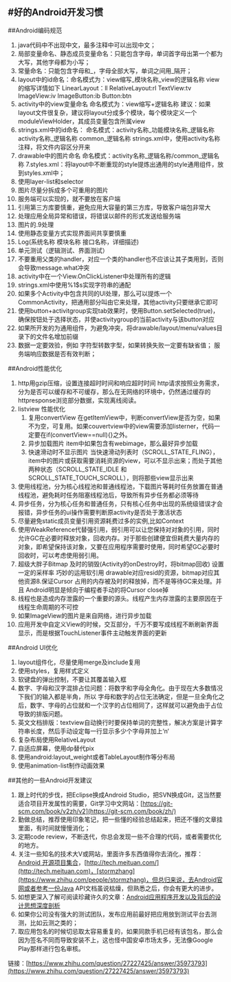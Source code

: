#好的Android开发习惯
---

##Android编码规范

1. java代码中不出现中文，最多注释中可以出现中文；
2. 局部变量命名、静态成员变量命名：只能包含字母，单词首字母出第一个都为大写，其他字母都为小写；
3. 常量命名：只能包含字母和_，字母全部大写，单词之间用_隔开；
4. layout中的id命名：命名模式为：view缩写_模块名称_view的逻辑名称
view的缩写详情如下
LinearLayout：ll
RelativeLayout:rl
TextView:tv
ImageView:iv
ImageButton:ib
Button:btn
5. activity中的view变量命名
命名模式为：view缩写+逻辑名称
建议：如果layout文件很复杂，建议将layout分成多个模块，每个模块定义一个moduleViewHolder，其成员变量包含所属view
6. strings.xml中的id命名：
命名模式：activity名称_功能模块名称_逻辑名称 activity名称_逻辑名称 common_逻辑名称
strings.xml中，使用activity名称注释，将文件内容区分开来
7. drawable中的图片命名
命名模式：activity名称_逻辑名称/common_逻辑名称
7.styles.xml：将layout中不断重现的style提炼出通用的style通用组件，放到styles.xml中；
8. 使用layer-list和selector
9. 图片尽量分拆成多个可重用的图片
10. 服务端可以实现的，就不要放在客户端
11. 引用第三方库要慎重，避免应用大容量的第三方库，导致客户端包非常大
12. 处理应用全局异常和错误，将错误以邮件的形式发送给服务端
13. 图片的.9处理
14. 使用静态变量方式实现界面间共享要慎重
15. Log(系统名称 模块名称 接口名称，详细描述)
16. 单元测试（逻辑测试、界面测试）
17. 不要重用父类的handler，对应一个类的handler也不应该让其子类用到，否则会导致message.what冲突
18. activity中在一个View.OnClickListener中处理所有的逻辑
19. strings.xml中使用%1$s实现字符串的通配
20. 如果多个Activity中包含共同的UI处理，那么可以提炼一个CommonActivity，把通用部分叫由它来处理，其他activity只要继承它即可
21. 使用button+activitgroup实现tab效果时，使用Button.setSelected(true)，确保按钮处于选择状态，并使activitygroup的当前activity与该button对应
22. 如果所开发的为通用组件，为避免冲突，将drawable/layout/menu/values目录下的文件名增加前缀
23. 数据一定要效验，例如
字符型转数字型，如果转换失败一定要有缺省值；
服务端响应数据是否有效判断；

##Android性能优化

1. http用gzip压缩，设置连接超时时间和响应超时时间
http请求按照业务需求，分为是否可以缓存和不可缓存，那么在无网络的环境中，仍然通过缓存的httpresponse浏览部分数据，实现离线阅读。
2. listview 性能优化
	1. 复用convertView
在getItemView中，判断convertView是否为空，如果不为空，可复用。如果couvertview中的view需要添加listerner，代码一定要在if(convertView==null){}之外。
	2. 异步加载图片
item中如果包含有webimage，那么最好异步加载
	3. 快速滑动时不显示图片
当快速滑动列表时（SCROLL_STATE_FLING），item中的图片或获取需要消耗资源的view，可以不显示出来；而处于其他两种状态（SCROLL_STATE_IDLE 和SCROLL_STATE_TOUCH_SCROLL），则将那些view显示出来
3. 使用线程池，分为核心线程池和普通线程池，下载图片等耗时任务放置在普通线程池，避免耗时任务阻塞线程池后，导致所有异步任务都必须等待
4. 异步任务，分为核心任务和普通任务，只有核心任务中出现的系统级错误才会报错，异步任务的ui操作需要判断原activity是否处于激活状态
5. 尽量避免static成员变量引用资源耗费过多的实例,比如Context
6. 使用WeakReference代替强引用，弱引用可以让您保持对对象的引用，同时允许GC在必要时释放对象，回收内存。对于那些创建便宜但耗费大量内存的对象，即希望保持该对象，又要在应用程序需要时使用，同时希望GC必要时回收时，可以考虑使用弱引用。
7. 超级大胖子Bitmap
及时的销毁(Activity的onDestroy时，将bitmap回收)
设置一定的采样率
巧妙的运用软引用
drawable对应resid的资源，bitmap对应其他资源8.保证Cursor 占用的内存被及时的释放掉，而不是等待GC来处理。并且 Android明显是倾向于编程者手动的将Cursor close掉
9. 线程也是造成内存泄露的一个重要的源头。线程产生内存泄露的主要原因在于线程生命周期的不可控
10. 如果ImageView的图片是来自网络，进行异步加载
11. 应用开发中自定义View的时候，交互部分，千万不要写成线程不断刷新界面显示，而是根据TouchListener事件主动触发界面的更新


##Android UI优化

1. layout组件化，尽量使用merge及include复用
2.  使用styles，复用样式定义
3. 软键盘的弹出控制，不要让其覆盖输入框
4. 数字、字母和汉字混排占位问题：将数字和字母全角化。由于现在大多数情况下我们的输入都是半角，所以 字母和数字的占位无法确定，但是一旦全角化之后，数字、字母的占位就和一个汉字的占位相同了，这样就可以避免由于占位导致的排版问题。
5. 英文文档排版：textview自动换行时要保持单词的完整性，解决方案是计算字符串长度，然后手动设定每一行显示多少个字母并加上‘n‘
6. 复杂布局使用RelativeLayout
7. 自适应屏幕，使用dp替代pix
8. 使用android:layout_weight或者TableLayout制作等分布局
9. 使用animation-list制作动画效果

##其他的一些Android开发建议

1. 跟上时代的步伐，把Eclipse换成Android Studio，把SVN换成Git，这当然要适合项目开发属性的需要，Git学习中文网站：[https://git-scm.com/book/v2zh/v2](https://git-scm.com/book/zh/)
2. 勤做总结，推荐使用印象笔记，把一些懂的经验总结起来，把还不懂的文章挂里面，有时间就慢慢消化；
3. 定期code review，不断迭代，你总会发现一些不合理的代码，或者需要优化的地方。
4. 关注一些知名的技术大V或网站，里面许多东西值得你去消化，推荐：[Android 开源项目集合](http://p.codekk.com)，[http://tech.meituan.com/](http://tech.meituan.com)，[stormzhang](https://www.zhihu.com/people/stormzhang)，但总归来说，去Android官网或者参考一份Java API文档虽说枯燥，但熟悉之后，你会有更大的进步。
5. 如想更深入了解可阅读珍藏许久的文章：[Android应用程序开发以及背后的设计思想深度剖析](http://www.uml.org.cn/mobiledev/201211063.asp#1)
6. 如果你公司没有强大的测试团队，发布应用前最好把应用放到测试平台去测测，比如云测之类的；
7. 取应用包名的时候切忌取太容易重复的，如果同款手机已经有该包名，那么会因为签名不同而导致安装不上，这也怪中国安卓市场太多，无法像Google Play那样进行包名审核。

链接：[https://www.zhihu.com/question/27227425/answer/35973793](https://www.zhihu.com/question/27227425/answer/35973793)

